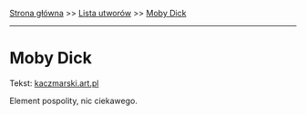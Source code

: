 [Strona główna](../index.md) >> [Lista utworów](../list.md) >> [Moby Dick](286.md)

---

# Moby Dick

Tekst: [kaczmarski.art.pl](https://www.kaczmarski.art.pl/tworczosc/wiersze/moby-dick/)

Element pospolity, nic ciekawego.